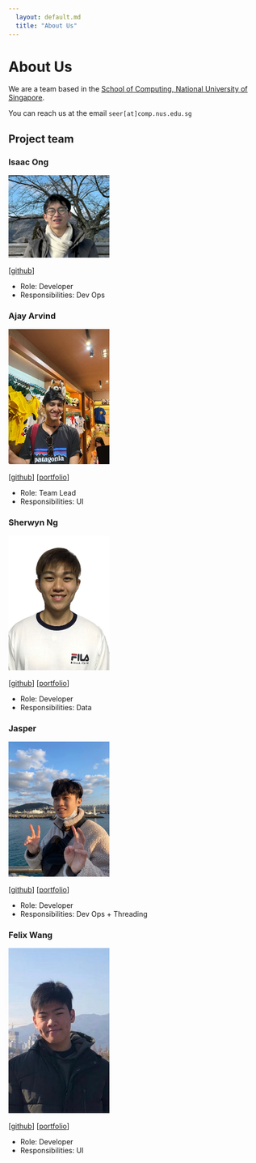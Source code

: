 ```yaml
---
  layout: default.md
  title: "About Us"
---
```


# About Us

We are a team based in the [School of Computing, National University of Singapore](http://www.comp.nus.edu.sg).

You can reach us at the email `seer[at]comp.nus.edu.sg`

## Project team

### Isaac Ong

<img src="images/cocoanautz.png" width="200px">

[[github](https://github.com/cocoanautz)]

- Role: Developer
- Responsibilities: Dev Ops

### Ajay Arvind

<img src="images/ajay.png" width="200px">

[[github](https://github.com/AjayArvind2207)]
[[portfolio](team/ajay.md)]

- Role: Team Lead
- Responsibilities: UI

### Sherwyn Ng

<img src="images/sherwynng.png" width="200px">

[[github](http://github.com/SherwynNg)] [[portfolio](team/sherwyn.md)]

- Role: Developer
- Responsibilities: Data

### Jasper

<img src="images/jasper.png" width="200px">

[[github](https://github.com/jasperng-nus)] 
[[portfolio](team/jasper.md)]

- Role: Developer
- Responsibilities: Dev Ops + Threading

### Felix Wang

<img src="images/xilef121.png" width="200px">

[[github](http://github.com/xilef121)]
[[portfolio](team/felix.md)]

- Role: Developer
- Responsibilities: UI
